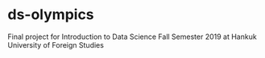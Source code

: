 # ds-olympics
Final project for Introduction to Data Science Fall Semester 2019 at Hankuk University of Foreign Studies
